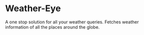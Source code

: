 # Weather-Eye
A one stop solution for all your weather queries.
Fetches weather information of all the places around the globe.
